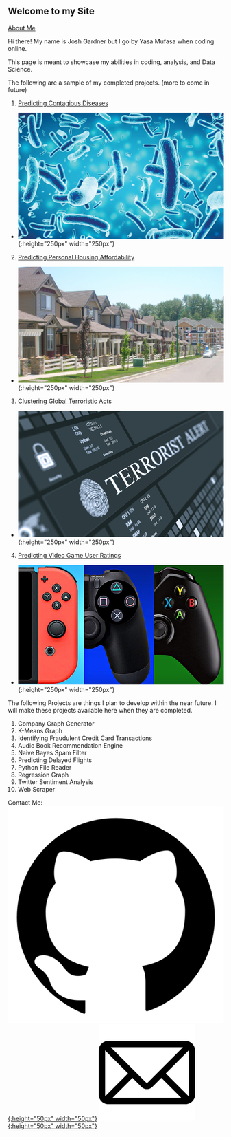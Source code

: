 ## Welcome to my Site

[About Me](https://yasa-mufasa.github.io/About/)

Hi there! My name is Josh Gardner but I go by Yasa Mufasa when coding online.

This page is meant to showcase my abilities in coding, analysis, and Data Science.

The following are a sample of my completed projects. (more to come in future)

1. [Predicting Contagious Diseases](https://yasa-mufasa.github.io/Predicting-Contagious-Diseases/)
* ![diseases](/images/diseases.jpg){:height="250px" width="250px"}
2. [Predicting Personal Housing Affordability](https://yasa-mufasa.github.io/Predicting-Personal-Housing-Affordability/)
* ![housing](/images/housing.jpg){:height="250px" width="250px"}
3. [Clustering Global Terroristic Acts](https://yasa-mufasa.github.io/Global-Terrorism-Analysis/)
* ![terrorism](/images/terrorism.jpg){:height="250px" width="250px"}
4. [Predicting Video Game User Ratings](https://yasa-mufasa.github.io/Predicting-Video-Game-User-Ratings/)
* ![video-games](/images/video-games.jpg){:height="250px" width="250px"}

The following Projects are things I plan to develop within the near future. I will make these projects available here when they are completed.

1. Company Graph Generator
2. K-Means Graph
3. Identifying Fraudulent Credit Card Transactions
4. Audio Book Recommendation Engine
5. Naive Bayes Spam Filter
6. Predicting Delayed Flights
7. Python File Reader
8. Regression Graph
9. Twitter Sentiment Analysis
10. Web Scraper


Contact Me:
[![GetHub](/images/github-icon.png){:height="50px" width="50px"}](https://github.com/Yasa-Mufasa)
[![Email](/images/Email-Icon.png){:height="50px" width="50px"}](mailto:yasamufasa@hotmail.com)
